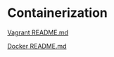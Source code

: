 # Containerization

[ Vagrant README.md ](./1.vagrant/README.md)

[ Docker README.md ](./2.docker/README.md)